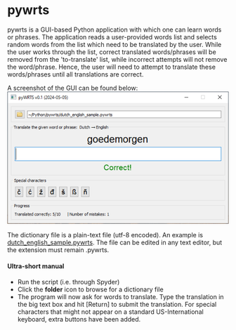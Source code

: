 # pywrts
pywrts is a GUI-based Python application with which one can learn words or phrases. The application reads a user-provided words list and selects random words from the list which need to be translated by the user. While the user works through the list, correct translated words/phrases will be removed from the 'to-translate' list, while incorrect attempts will not remove the word/phrase. Hence, the user will need to attempt to translate these words/phrases until all translations are correct. 

A screenshot of the GUI can be found below:<br>
![GUI of the program](https://raw.githubusercontent.com/DaanWielens/pywrts/main/pywrts_gui.png)

The dictionary file is a plain-text file (utf-8 encoded). An example is [dutch_english_sample.pywrts](https://github.com/DaanWielens/pywrts/blob/main/dutch_english_sample.pywrts). The file can be edited in any text editor, but the extension must remain .pywrts.

#### Ultra-short manual
- Run the script (i.e. through Spyder)
- Click the __folder__ icon to browse for a dictionary file
- The program will now ask for words to translate. Type the translation in the big text box and hit [Return] to submit the translation. For special characters that might not appear on a standard US-International keyboard, extra buttons have been added. 
